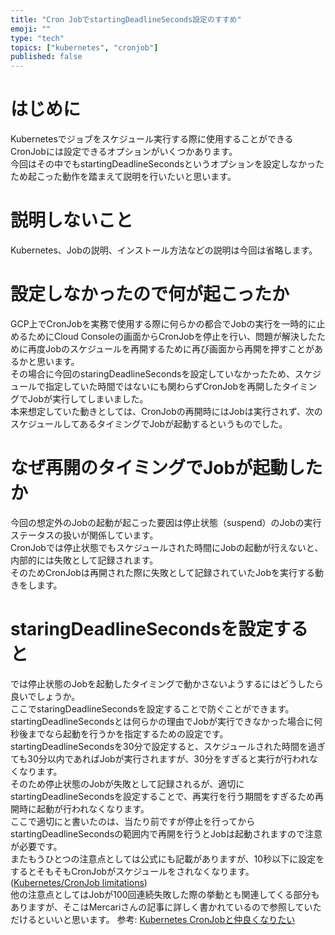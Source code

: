 ```yaml
---
title: "Cron JobでstartingDeadlineSeconds設定のすすめ"
emoji: ""
type: "tech"
topics: ["kubernetes", "cronjob"]
published: false
---
```


# はじめに
Kubernetesでジョブをスケジュール実行する際に使用することができるCronJobには設定できるオプションがいくつかあります。  
今回はその中でもstartingDeadlineSecondsというオプションを設定しなかったため起こった動作を踏まえて説明を行いたいと思います。

# 説明しないこと
Kubernetes、Jobの説明、インストール方法などの説明は今回は省略します。

# 設定しなかったので何が起こったか
GCP上でCronJobを実務で使用する際に何らかの都合でJobの実行を一時的に止めるためにCloud Consoleの画面からCronJobを停止を行い、問題が解決したために再度Jobのスケジュールを再開するために再び画面から再開を押すことがあるかと思います。  
その場合に今回のstaringDeadlineSecondsを設定していなかったため、スケジュールで指定していた時間ではないにも関わらずCronJobを再開したタイミングでJobが実行してしまいました。  
本来想定していた動きとしては、CronJobの再開時にはJobは実行されず、次のスケジュールしてあるタイミングでJobが起動するというものでした。  

# なぜ再開のタイミングでJobが起動したか
今回の想定外のJobの起動が起こった要因は停止状態（suspend）のJobの実行ステータスの扱いが関係しています。  
CronJobでは停止状態でもスケジュールされた時間にJobの起動が行えないと、内部的には失敗として記録されます。  
そのためCronJobは再開された際に失敗として記録されていたJobを実行する動きをします。

# staringDeadlineSecondsを設定すると
では停止状態のJobを起動したタイミングで動かさないようするにはどうしたら良いでしょうか。  
ここでstaringDeadlineSecondsを設定することで防ぐことができます。  
startingDeadlineSecondsとは何らかの理由でJobが実行できなかった場合に何秒後までなら起動を行うかを指定するための設定です。  
startingDeadlineSecondsを30分で設定すると、スケジュールされた時間を過ぎても30分以内であればJobが実行されますが、30分をすぎると実行が行われなくなります。  
そのため停止状態のJobが失敗として記録されるが、適切にstartingDeadlineSecondsを設定することで、再実行を行う期間をすぎるため再開時に起動が行われなくなります。  
ここで適切にと書いたのは、当たり前ですが停止を行ってからstartingDeadlineSecondsの範囲内で再開を行うとJobは起動されますので注意が必要です。  
またもうひとつの注意点としては公式にも記載がありますが、10秒以下に設定をするとそもそもCronJobがスケジュールをされなくなります。([Kubernetes/CronJob limitations](https://kubernetes.io/docs/concepts/workloads/controllers/cron-jobs/#cron-job-limitations))  
他の注意点としてはJobが100回連続失敗した際の挙動とも関連してくる部分もありますが、そこはMercariさんの記事に詳しく書かれているので参照していただけるといいと思います。  参考: [Kubernetes CronJobと仲良くなりたい](https://engineering.mercari.com/blog/entry/k8s-cronjob-20200908/)
